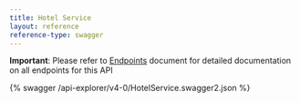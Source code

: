 ```yaml
---
title: Hotel Service
layout: reference
reference-type: swagger
---
```

<div>
  <strong>Important</strong>: Please refer to <a href=""https://developer.concur.com/api-reference/direct-connects/hotel-service-4/v4.endpoints.html">Endpoints</a> document for detailed documentation on all endpoints for this API</p>
</div>
{% swagger /api-explorer/v4-0/HotelService.swagger2.json %}
